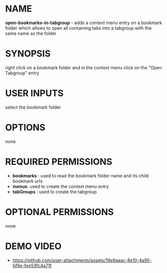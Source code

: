 # NAME

**open-bookmarks-in-tabgroup** - adds a context menu entry on a bookmark folder which allows to open all containing tabs into a tabgroup with the same name as the folder

# SYNOPSIS

right click on a bookmark folder and in the context menu click on the "Open Tabgroup" entry

# USER INPUTS

select the bookmark folder

# OPTIONS

none

# REQUIRED PERMISSIONS


- **bookmarks** : used to read the bookmark folder name and its child bookmark urls
- **menus**: used to create the context menu entry
- **tabGroups** : used to create the tabgroup

# OPTIONAL PERMISSIONS

none

# DEMO VIDEO

- https://github.com/user-attachments/assets/19e9aaac-8e10-4a95-bf9e-fee53fc4a71f

